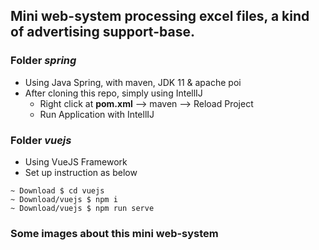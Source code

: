 ## Mini web-system processing excel files, a kind of advertising support-base.

### Folder *spring*
- Using Java Spring, with maven, JDK 11 & apache poi
- After cloning this repo, simply using IntellIJ 
    - Right click at **pom.xml** --> maven --> Reload Project
    - Run Application with IntellIJ

### Folder *vuejs*
- Using VueJS Framework
- Set up instruction as below
```
~ Download $ cd vuejs
~ Download/vuejs $ npm i
~ Download/vuejs $ npm run serve
```

### Some images about this mini web-system
